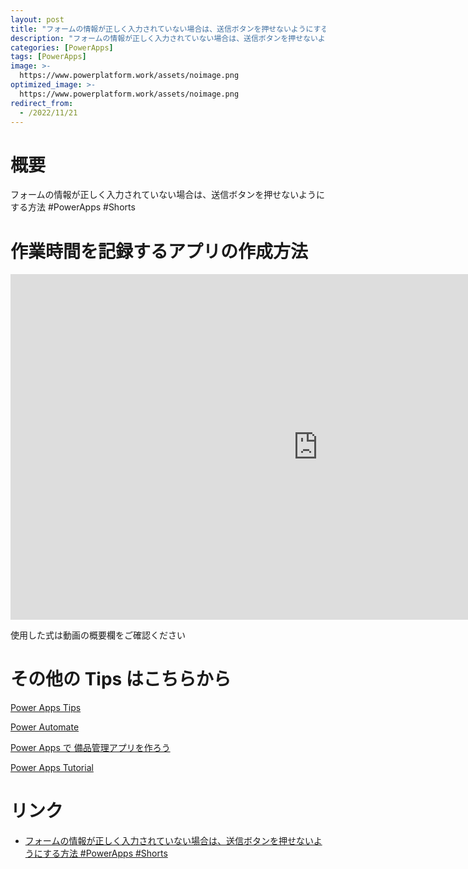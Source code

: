 ```yaml
---
layout: post
title: "フォームの情報が正しく入力されていない場合は、送信ボタンを押せないようにする方法 #PowerApps #Shorts"
description: "フォームの情報が正しく入力されていない場合は、送信ボタンを押せないようにする方法 #PowerApps #Shortsを動画で分かりやすく解説"
categories: [PowerApps]
tags: [PowerApps]
image: >-
  https://www.powerplatform.work/assets/noimage.png
optimized_image: >-
  https://www.powerplatform.work/assets/noimage.png
redirect_from:
  - /2022/11/21
---
```



#  概要

フォームの情報が正しく入力されていない場合は、送信ボタンを押せないようにする方法 #PowerApps #Shorts


# 作業時間を記録するアプリの作成方法

<iframe width="983" height="553" src="https://www.youtube.com/embed/i6hmqh9h_MI" title="YouTube video player" frameborder="0" allow="accelerometer; autoplay; clipboard-write; encrypted-media; gyroscope; picture-in-picture" allowfullscreen></iframe>


使用した式は動画の概要欄をご確認ください


# その他の Tips はこちらから

[Power Apps Tips](https://www.youtube.com/watch?v=VrAQf3JQ7yM&list=PLVhFi1fb3DqakSLVMn22DDcySXh9jtzi- )


[Power Automate](https://www.youtube.com/watch?v=-YnJYT0ASEM&list=PLVhFi1fb3Dqbzic6GieqnLFgD3aTj-eHA)


[Power Apps で 備品管理アプリを作ろう](https://www.youtube.com/playlist?list=PLVhFi1fb3DqZM3HKb8Hea6XEL96990Fyn)


[Power Apps Tutorial](https://www.youtube.com/playlist?list=PLVhFi1fb3DqalxpL974VvAJvV4iWoSbe_)


# リンク


- [フォームの情報が正しく入力されていない場合は、送信ボタンを押せないようにする方法 #PowerApps #Shorts](https://www.youtube.com/watch?v=i6hmqh9h_MI)

